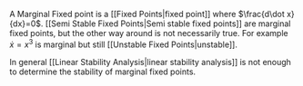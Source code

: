 A Marginal Fixed point is a [[Fixed Points|fixed point]] where $\frac{d\dot x}{dx}=0$.
[[Semi Stable Fixed Points|Semi stable fixed points]] are marginal fixed points, but the other way around is not necessarily true. For example $\dot x = x^3$ is marginal but still [[Unstable Fixed Points|unstable]]. 

In general [[Linear Stability Analysis|linear stability analysis]] is not enough to determine the stability of marginal fixed points. 
